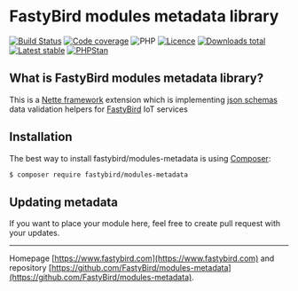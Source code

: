 # FastyBird modules metadata library

[![Build Status](https://badgen.net/github/checks/FastyBird/modules-metadata/master?cache=300&style=flast-square)](https://github.com/FastyBird/modules-metadata/actions)
[![Code coverage](https://badgen.net/coveralls/c/github/FastyBird/modules-metadata?cache=300&style=flast-square)](https://coveralls.io/r/FastyBird/modules-metadata)
![PHP](https://badgen.net/packagist/php/FastyBird/modules-metadata?cache=300&style=flast-square)
[![Licence](https://badgen.net/packagist/license/FastyBird/modules-metadata?cache=300&style=flast-square)](https://packagist.org/packages/FastyBird/modules-metadata)
[![Downloads total](https://badgen.net/packagist/dt/FastyBird/modules-metadata?cache=300&style=flast-square)](https://packagist.org/packages/FastyBird/modules-metadata)
[![Latest stable](https://badgen.net/packagist/v/FastyBird/modules-metadata/latest?cache=300&style=flast-square)](https://packagist.org/packages/FastyBird/modules-metadata)
[![PHPStan](https://img.shields.io/badge/PHPStan-enabled-brightgreen.svg?style=flat-square)](https://github.com/phpstan/phpstan)

## What is FastyBird modules metadata library?

This is a [Nette framework](https://nette.org) extension which is implementing [json schemas](https://json-schema.org) data validation helpers for [FastyBird](https://www.fastybird.com) IoT services

## Installation

The best way to install fastybird/modules-metadata is using [Composer](http://getcomposer.org/):

```sh
$ composer require fastybird/modules-metadata
```

## Updating metadata

If you want to place your module here, feel free to create pull request with your updates.

***
Homepage [https://www.fastybird.com](https://www.fastybird.com) and repository [https://github.com/FastyBird/modules-metadata](https://github.com/FastyBird/modules-metadata).
